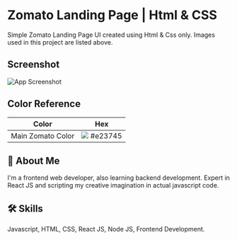 
# Zomato Landing Page | Html & CSS

Simple Zomato Landing Page UI created using Html & Css only.
Images used in this project are listed above.


## Screenshot

![App Screenshot](https://iili.io/4Xezgf.md.png)




## Color Reference

| Color             | Hex                                                                |
| ----------------- | ------------------------------------------------------------------ |
| Main Zomato Color | ![](https://via.placeholder.com/10/e23745?text=+) #e23745 |



## 🚀 About Me
I'm a frontend web developer, also learning backend development. Expert in React JS and scripting my creative imagination in actual javascript code.




## 🛠 Skills
Javascript, HTML, CSS, React JS, Node JS, Frontend Development.
